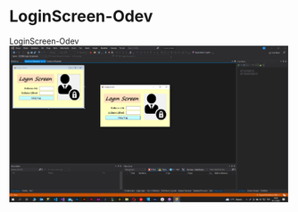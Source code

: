 # LoginScreen-Odev
 LoginScreen-Odev
<img width="500" src="https://github.com/EmirhanUtas/LoginScreen-Odev/blob/main/Screenshot_1.png" />
